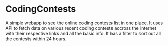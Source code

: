 # CodingContests
A simple webapp to see the online coding contests list in one place.
It uses API to fetch data on various recent coding contests accross the internet with their respective links and all the basic info.
It has a filter to sort out all the contests within 24 hours.
